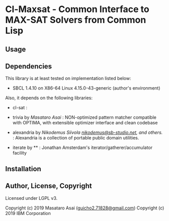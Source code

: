 
# Cl-Maxsat - Common Interface to MAX-SAT Solvers from Common Lisp

## Usage


## Dependencies
This library is at least tested on implementation listed below:

+ SBCL 1.4.10 on X86-64 Linux 4.15.0-43-generic (author's environment)

Also, it depends on the following libraries:

+ cl-sat :
    
+ trivia by *Masataro Asai* :
    NON-optimized pattern matcher compatible with OPTIMA, with extensible optimizer interface and clean codebase
+ alexandria by *Nikodemus Siivola <nikodemus@sb-studio.net>, and others.* :
    Alexandria is a collection of portable public domain utilities.
+ iterate by ** :
    Jonathan Amsterdam's iterator/gatherer/accumulator facility

## Installation

## Author, License, Copyright

Licensed under LGPL v3.

Copyright (c) 2019 Masataro Asai (guicho2.71828@gmail.com)
Copyright (c) 2019 IBM Corporation
